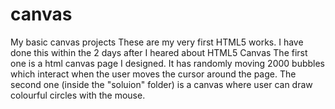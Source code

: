 # canvas
My basic canvas projects
These are my very first HTML5 works.
I have done this within the 2 days after I heared about HTML5 Canvas
The first one is a html canvas page I designed.
It has randomly moving 2000 bubbles which interact when the user moves the cursor around the page.
The second one (inside the "soluion" folder) is a canvas where user can draw colourful circles with the mouse.
